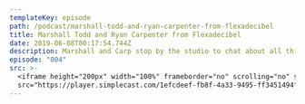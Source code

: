 ```yaml
---
templateKey: episode
path: /podcast/marshall-todd-and-ryan-carpenter-from-flexadecibel
title: Marshall Todd and Ryan Carpenter from Flexadecibel
date: 2019-06-08T00:17:54.744Z
description: Marshall and Carp stop by the studio to chat about all things Flexadecibel!
episode: "004"
src: >-
  <iframe height="200px" width="100%" frameborder="no" scrolling="no" seamless
  src="https://player.simplecast.com/1efcdeef-fb8f-4a33-9495-ff3451494fde?dark=false"></iframe>
---
```

